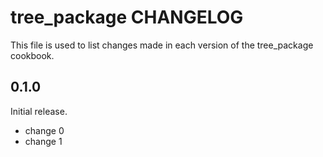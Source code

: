 # tree_package CHANGELOG

This file is used to list changes made in each version of the tree_package cookbook.

## 0.1.0

Initial release.

- change 0
- change 1
